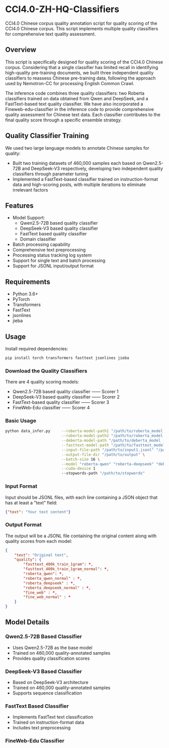 # CCI4.0-ZH-HQ-Classifiers

CCI4.0 Chinese corpus quality annotation script for quality scoring of the CCI4.0 Chinese corpus. This script implements multiple quality classifiers for comprehensive text quality assessment.

## Overview

This script is specifically designed for quality scoring of the CCI4.0 Chinese corpus. Considering that a single classifier has limited recall in identifying high-quality pre-training documents, we built three independent quality classifiers to reassess Chinese pre-training data, following the approach used by Nemotron-CC for processing English Common Crawl.

The inference code combines three quality classifiers: two Roberta classifiers trained on data obtained from Qwen and DeepSeek, and a FastText-based text quality classifier. We have also incorporated a Fineweb-edu-classifier in the inference code to provide comprehensive quality assessment for Chinese text data. Each classifier contributes to the final quality score through a specific ensemble strategy.

## Quality Classifier Training

We used two large language models to annotate Chinese samples for quality:
- Built two training datasets of 460,000 samples each based on Qwen2.5-72B and DeepSeek-V3 respectively, developing two independent quality classifiers through parameter tuning
- Implemented a FastText-based classifier trained on instruction-format data and high-scoring posts, with multiple iterations to eliminate irrelevant factors

## Features

- Model Support:
  - Qwen2.5-72B based quality classifier
  - DeepSeek-V3 based quality classifier
  - FastText based quality classifier
  - Domain classifier
- Batch processing capability
- Comprehensive text preprocessing
- Processing status tracking log system
- Support for single text and batch processing
- Support for JSONL input/output format

## Requirements

- Python 3.6+
- PyTorch
- Transformers
- FastText
- jsonlines
- jieba

## Usage

Install required dependencies:

```bash
pip install torch transformers fasttext jsonlines jieba 
```

### Download the Quality Classifiers

There are 4 quality scoring models:
- Qwen2.5-72B based quality classifier —— Scorer 1
- DeepSeek-V3 based quality classifier —— Scorer 2
- FastText-based quality classifier    —— Scorer 3
- FineWeb-Edu classifier               —— Scorer 4

### Basic Usage

```bash
python data_infer.py     --roberta-model-path1 "/path/to/roberta_model (Scorer 1)" \
                         --roberta-model-path2 "/path/to/roberta_model (Scorer 2)" \
                         --deberta-model-path "/path/to/deberta_model (Scorer 4)" \
                         --fasttext-model-path "/path/to/fasttext_model (Scorer 3)" \
                         --input-file-path "/path/to/input1.jsonl" "/path/to/input2.jsonl" \
                         --output-file-dir "/path/to/output" \
                         --batch-size 16 \
                         --model "roberta-qwen" "roberta-deepseek" "deberta" "fasttext" \
                         --cuda-device 1
                         --stopwords-path "/path/to/stopwords"
```

### Input Format

Input should be JSONL files, with each line containing a JSON object that has at least a "text" field:

```json
{"text": "Your text content"}
```

### Output Format

The output will be a JSONL file containing the original content along with quality scores from each model:

```json
{
    "text": "Original text",
    "quality": {
        "fasttext_400k_train_1gram": *,
        "fasttext_400k_train_1gram_normal": *,
        "roberta_qwen": *,
        "roberta_qwen_normal" : *,
        "roberta_deepseek" : *,
        "roberta_deepseek_normal" : *,
        "fine_web" : *,
        "fine_web_normal" : *
    }
}
```

## Model Details

### Qwen2.5-72B Based Classifier
- Uses Qwen2.5-72B as the base model
- Trained on 460,000 quality-annotated samples
- Provides quality classification scores

### DeepSeek-V3 Based Classifier
- Based on DeepSeek-V3 architecture
- Trained on 460,000 quality-annotated samples
- Supports sequence classification

### FastText Based Classifier
- Implements FastText text classification
- Trained on instruction-format data
- Includes text preprocessing

### FineWeb-Edu Classifier 